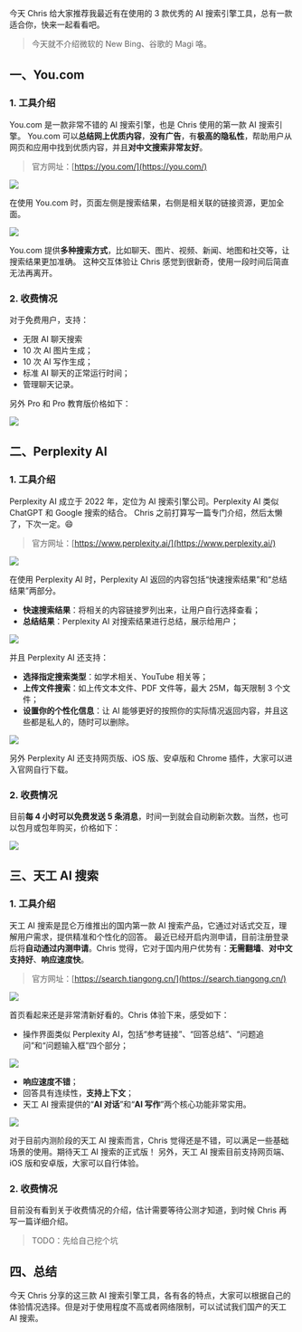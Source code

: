 今天 Chris 给大家推荐我最近有在使用的 3 款优秀的 AI 搜索引擎工具，总有一款适合你，快来一起看看吧。

> 今天就不介绍微软的 New Bing、谷歌的 Magi 咯。

## 一、You.com

### 1. 工具介绍

You.com 是一款非常不错的 AI 搜索引擎，也是 Chris 使用的第一款 AI 搜索引擎。
You.com 可以**总结网上优质内容**，**没有广告**，有**极高的隐私性**，帮助用户从网页和应用中找到优质内容，并且**对中文搜索非常友好**。

> 官方网址：[https://you.com/](https://you.com/)

![](https://files.mdnice.com/user/5763/3d44430d-cccc-4c4f-93ad-00682bb1b5c3.png)

在使用 You.com 时，页面左侧是搜索结果，右侧是相关联的链接资源，更加全面。

![](https://files.mdnice.com/user/5763/60fb2fd6-e626-4b56-a264-27beed03832d.png)

You.com 提供**多种搜索方式**，比如聊天、图片、视频、新闻、地图和社交等，让搜索结果更加准确。
这种交互体验让 Chris 感觉到很新奇，使用一段时间后简直无法再离开。

### 2. 收费情况

对于免费用户，支持：

- 无限 AI 聊天搜索
- 10 次 AI 图片生成；
- 10 次 AI 写作生成；
- 标准 AI 聊天的正常运行时间；
- 管理聊天记录。

另外 Pro 和 Pro 教育版价格如下：

![](https://files.mdnice.com/user/5763/e546ba8c-9e66-4faf-bf75-c2dff2bc775a.png)

## 二、Perplexity AI

### 1. 工具介绍

Perplexity AI 成立于 2022 年，定位为 AI 搜索引擎公司。Perplexity AI 类似 ChatGPT 和 Google 搜索的结合。
Chris 之前打算写一篇专门介绍，然后太懒了，下次一定。😄

> 官方网址：[https://www.perplexity.ai/](https://www.perplexity.ai/)

![](https://files.mdnice.com/user/5763/bbe4f68c-f31b-4100-8ac6-dd7504428d3c.png)

在使用 Perplexity AI 时，Perplexity AI 返回的内容包括“快速搜索结果”和“总结结果”两部分。

- **快速搜索结果**：将相关的内容链接罗列出来，让用户自行选择查看；
- **总结结果**：Perplexity AI 对搜索结果进行总结，展示给用户；

![](https://files.mdnice.com/user/5763/83e1bdd5-e055-46a7-a48b-09aefd2b7f9a.png)

并且 Perplexity AI 还支持：

- **选择指定搜索类型**：如学术相关、YouTube 相关等；
- **上传文件搜索**：如上传文本文件、PDF 文件等，最大 25M，每天限制 3 个文件；
- **设置你的个性化信息**：让 AI 能够更好的按照你的实际情况返回内容，并且这些都是私人的，随时可以删除。

![](https://files.mdnice.com/user/5763/e643e5fe-7a9b-4035-9c94-df36595553aa.png)

另外 Perplexity AI 还支持网页版、iOS 版、安卓版和 Chrome 插件，大家可以进入官网自行下载。

### 2. 收费情况

目前**每 4 小时可以免费发送 5 条消息**，时间一到就会自动刷新次数。当然，也可以包月或包年购买，价格如下：

![](https://files.mdnice.com/user/5763/e6a7ab10-ccc3-4f15-86ef-4187e65f75e3.png)

## 三、天工 AI 搜索

### 1. 工具介绍

天工 AI 搜索是昆仑万维推出的国内第一款 AI 搜索产品，它通过对话式交互，理解用户需求，提供精准和个性化的回答。
最近已经开启内测申请，目前注册登录后将**自动通过内测申请**。Chris 觉得，它对于国内用户优势有：**无需翻墙**、**对中文支持好**、**响应速度快**。

> 官方网址：[https://search.tiangong.cn/](https://search.tiangong.cn/)

![](https://files.mdnice.com/user/5763/2539df9a-3f00-4cde-a9ed-5e84603d7f73.png)

首页看起来还是非常清新好看的。Chris 体验下来，感受如下：

- 操作界面类似 Perplexity AI，包括“参考链接”、“回答总结”、“问题追问”和“问题输入框”四个部分；

![](https://files.mdnice.com/user/5763/6eb31d20-6735-4f32-ab09-5eb6177847e9.png)

- **响应速度不错**；
- 回答具有连续性，**支持上下文**；
- 天工 AI 搜索提供的“**AI 对话**”和“**AI 写作**”两个核心功能非常实用。

![](https://files.mdnice.com/user/5763/1ee44f16-79aa-41d5-b4c6-ede944190a7b.png)

对于目前内测阶段的天工 AI 搜索而言，Chris 觉得还是不错，可以满足一些基础场景的使用。期待天工 AI 搜索的正式版！
另外，天工 AI 搜索目前支持网页端、 iOS 版和安卓版，大家可以自行体验。

### 2. 收费情况

目前没有看到关于收费情况的介绍，估计需要等待公测才知道，到时候 Chris 再写一篇详细介绍。

> TODO：先给自己挖个坑

## 四、总结

今天 Chris 分享的这三款 AI 搜索引擎工具，各有各的特点，大家可以根据自己的体验情况选择。但是对于使用程度不高或者网络限制，可以试试我们国产的天工 AI 搜索。
